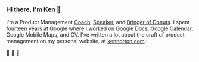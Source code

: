 ### Hi there, I'm Ken 👋

I'm a Product Management [Coach](https://www.kennorton.com/coaching/), [Speaker](https://www.kennorton.com/speaking/), and [Bringer of Donuts](https://www.kennorton.com/donuts/). I spent fourteen years at Google where I worked on Google Docs, Google Calendar, Google Mobile Maps, and GV. I've written a lot about the craft of product management on my personal website, at [kennorton.com](https://www.kennorton.com).

🍩 🍩 🍩
